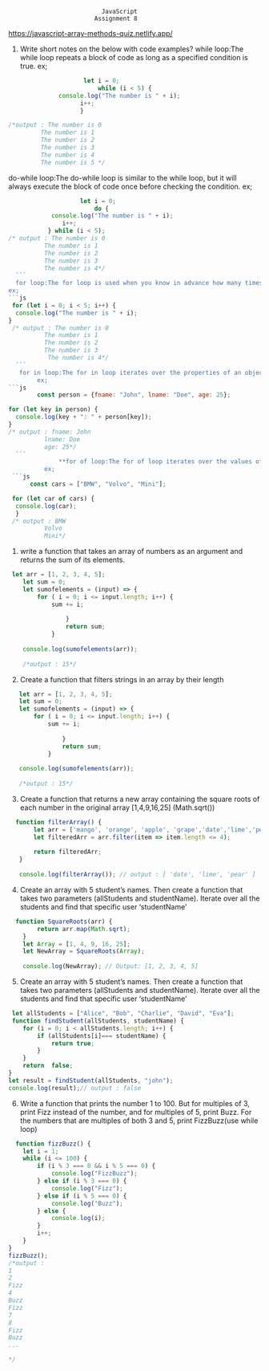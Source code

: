                               JavaScript
                            Assignment 8


https://javascript-array-methods-quiz.netlify.app/

1. Write short notes on the below with code examples?
     while loop:The while loop repeats a block of code as long as a specified condition is true.
                       ex;
  ```js                     
                       let i = 0;
                           while (i < 5) {
                console.log("The number is " + i);
                      i++;
                      }

  /*output : The number is 0
           The number is 1
           The number is 2
           The number is 3
           The number is 4
           The number is 5 */
  ```
  do-while loop:The do-while loop is similar to the while loop, but it will always execute the block of code once before checking the condition.
                      ex;
  ```js                    
                      let i = 0;
                          do {
              console.log("The number is " + i);
                 i++;
             } while (i < 5);
  /* output : The number is 0
            The number is 1
            The number is 2
            The number is 3
            The number is 4*/
    ```       
    for loop:The for loop is used when you know in advance how many times you want to execute a statement or a block of statements.
  ex;
  ```js
   for (let i = 0; i < 5; i++) {
    console.log("The number is " + i);
  }
   /* output : The number is 0
            The number is 1
            The number is 2
            The number is 3
             The number is 4*/
    ```         
     for in loop:The for in loop iterates over the properties of an object.
          ex;
 ```js         
          const person = {fname: "John", lname: "Doe", age: 25};

for (let key in person) {
    console.log(key + ": " + person[key]);
}
/* output : fname: John
            lname: Doe
            age: 25*/
    ```        
                **for of loop:The for of loop iterates over the values of an iterable object (like an array or a string).
            ex;
   ```js
        const cars = ["BMW", "Volvo", "Mini"];

   for (let car of cars) {
    console.log(car);
    }
   /* output : BMW
            Volvo
            Mini*/
   ```

1. write a function that takes an array of numbers as an argument and returns the sum of its elements.
```js
 let arr = [1, 2, 3, 4, 5];
    let sum = 0;
    let sumofelements = (input) => {
        for ( i = 0; i <= input.length; i++) {
            sum += i; 
                                     
                }
                return sum; 
            }
        
    console.log(sumofelements(arr));
    
    /*output : 15*/
  ```
2.  Create a function that filters strings in an array by their length
 ```js
    let arr = [1, 2, 3, 4, 5];
    let sum = 0;
    let sumofelements = (input) => {
        for ( i = 0; i <= input.length; i++) {
            sum += i; 
                                     
                }
                return sum; 
            }
        
    console.log(sumofelements(arr));
    
    /*output : 15*/
   ```
3. Create a function that returns a new array containing the square roots of each number in the original array [1,4,9,16,25]
(Math.sqrt())
 ```js
   function filterArray() {
        let arr = ['mango', 'orange', 'apple', 'grape','date','lime','pear'];
        let filteredArr = arr.filter(item => item.length <= 4);
        
        return filteredArr; 
    }
    
    console.log(filterArray()); // output : [ 'date', 'lime', 'pear' ]
  ```
4. Create an array with 5 student’s names. Then create a function that takes two parameters (allStudents and studentName). Iterate over all the students and find that specific user ‘studentName’
```js
  function SquareRoots(arr) {
        return arr.map(Math.sqrt);
    }
    let Array = [1, 4, 9, 16, 25];
    let NewArray = SquareRoots(Array);
    
    console.log(NewArray); // Output: [1, 2, 3, 4, 5] 
  ```
5. Create an array with 5 student’s names. Then create a function that takes two parameters (allStudents and studentName). Iterate over all the students and find that specific user ‘studentName’
```js
 let allStudents = ["Alice", "Bob", "Charlie", "David", "Eva"];
 function findStudent(allStudents, studentName) {
    for (i = 0; i < allStudents.length; i++) {
        if (allStudents[i]=== studentName) {
            return true;
        }
    }
    return  false;
}
let result = findStudent(allStudents, "john");
console.log(result);// output : false
```
6. Write a function that prints the number 1 to 100. But for multiples of 3, print Fizz instead of the number, and for multiples of 5, print Buzz. For the numbers that are multiples of both 3 and 5, print FizzBuzz(use while loop)
```js
  function fizzBuzz() {
    let i = 1; 
    while (i <= 100) { 
        if (i % 3 === 0 && i % 5 === 0) {
            console.log("FizzBuzz");
        } else if (i % 3 === 0) {
            console.log("Fizz");
        } else if (i % 5 === 0) {
            console.log("Buzz");
        } else {
            console.log(i);
        }
        i++;
    }
}
fizzBuzz();
/*output :
1
2
Fizz
4
Buzz
Fizz
7
8
Fizz
Buzz
...

*/
```